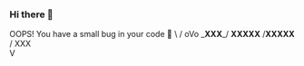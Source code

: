 ### Hi there 👋

OOPS! You have a small bug in your code 🐛
                  \ /
                  oVo
              \___XXX___/
               __XXXXX__
              /__XXXXX__\
              /   XXX   \
                   V

<!--
**1m-n0t-4-r0b0t/1m-n0t-4-r0b0t** is a ✨ _special_ ✨ repository because its `README.md` (this file) appears on your GitHub profile.

Here are some ideas to get you started:

- 🔭 I’m currently working on ...
- 🌱 I’m currently learning ...
- 👯 I’m looking to collaborate on ...
- 🤔 I’m looking for help with ...
- 💬 Ask me about ...
- 📫 How to reach me: ...
- 😄 Pronouns: ...
- ⚡ Fun fact: ...
-->
